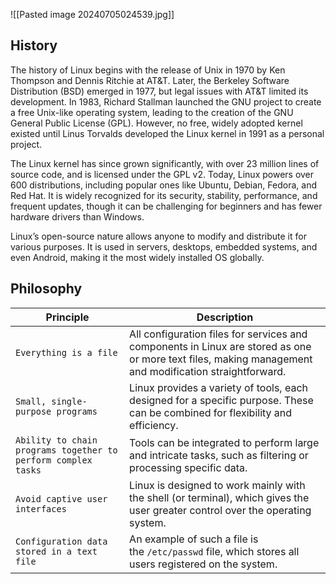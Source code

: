 ![[Pasted image 20240705024539.jpg]]

## History 
The history of Linux begins with the release of Unix in 1970 by Ken Thompson and Dennis Ritchie at AT&T. Later, the Berkeley Software Distribution (BSD) emerged in 1977, but legal issues with AT&T limited its development. In 1983, Richard Stallman launched the GNU project to create a free Unix-like operating system, leading to the creation of the GNU General Public License (GPL). However, no free, widely adopted kernel existed until Linus Torvalds developed the Linux kernel in 1991 as a personal project.

The Linux kernel has since grown significantly, with over 23 million lines of source code, and is licensed under the GPL v2. Today, Linux powers over 600 distributions, including popular ones like Ubuntu, Debian, Fedora, and Red Hat. It is widely recognized for its security, stability, performance, and frequent updates, though it can be challenging for beginners and has fewer hardware drivers than Windows.

Linux’s open-source nature allows anyone to modify and distribute it for various purposes. It is used in servers, desktops, embedded systems, and even Android, making it the most widely installed OS globally. 

## Philosophy
| **Principle**                                                 | **Description**                                                                                                                                        |
| ------------------------------------------------------------- | ------------------------------------------------------------------------------------------------------------------------------------------------------ |
| `Everything is a file`                                        | All configuration files for services and components in Linux are stored as one or more text files, making management and modification straightforward. |
| `Small, single-purpose programs`                              | Linux provides a variety of tools, each designed for a specific purpose. These can be combined for flexibility and efficiency.                         |
| `Ability to chain programs together to perform complex tasks` | Tools can be integrated to perform large and intricate tasks, such as filtering or processing specific data.                                           |
| `Avoid captive user interfaces`                               | Linux is designed to work mainly with the shell (or terminal), which gives the user greater control over the operating system.                         |
| `Configuration data stored in a text file`                    | An example of such a file is the `/etc/passwd` file, which stores all users registered on the system.                                                  |


